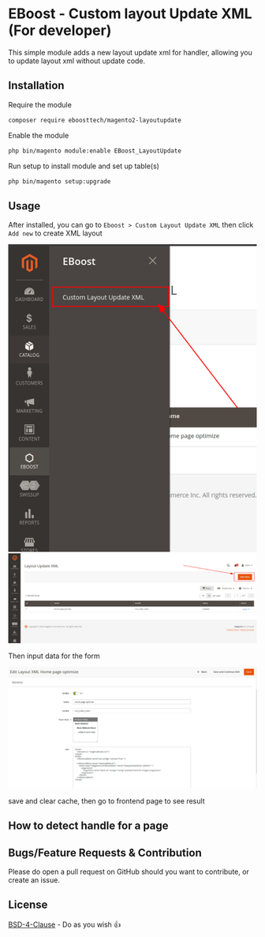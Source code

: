 # EBoost - Custom layout Update XML (For developer)

This simple module adds a new layout update xml for handler, allowing you to update layout xml without update code.

## Installation

Require the module

```bash
composer require eboosttech/magento2-layoutupdate
```

Enable the module

```bash
php bin/magento module:enable EBoost_LayoutUpdate
```

Run setup to install module and set up table(s)

```bash
php bin/magento setup:upgrade
```

## Usage

After installed, you can go to `Eboost > Custom Layout Update XML` then click `Add new` to create XML layout

![Layout Update XML Menu Screenshot](docs/xml-layout-menu.png)
![Layout Update XML Add New Button Screenshot](docs/xml-layout-add-new-button.png)

Then input data for the form

![Layout Update XML Add New Form Screenshot](docs/xml-layout-add-new-form.png)

save and clear cache, then go to frontend page to see result

## How to detect handle for a page


## Bugs/Feature Requests & Contribution

Please do open a pull request on GitHub should you want to contribute, or create an issue.

## License
[BSD-4-Clause](http://directory.fsf.org/wiki/License:BSD_4Clause) - Do as you wish 👍